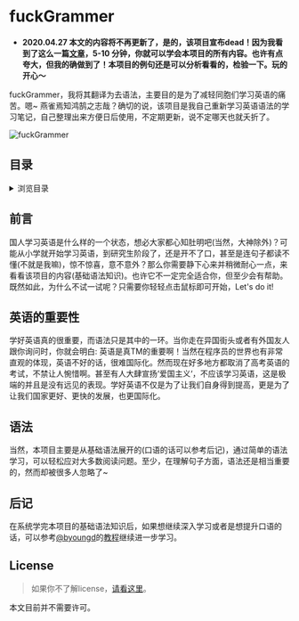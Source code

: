 # fuckGrammer

- **2020.04.27 本文的内容将不再更新了，是的，该项目宣布dead！因为我看到了这么一篇[文章](http://www.yinwang.org/blog-cn/2018/11/23/grammar)，5-10 分钟，你就可以学会本项目的所有内容。也许有点夸大，但我的确做到了！本项目的例句还是可以分析看看的，检验一下。玩的开心～** 

fuckGrammer，我将其翻译为去语法，主要目的是为了减轻同胞们学习英语的痛苦。嗯~ 燕雀焉知鸿鹄之志哉？确切的说，该项目是我自己重新学习英语语法的学习笔记，自己整理出来方便日后使用，不定期更新，说不定哪天也就夭折了。

![fuckGrammer](https://github.com/i0Ek3/fuckGrammer/blob/master/image/fuckGrammer.png)


## 目录

<details>
<summary>浏览目录</summary>

- [Change Log](https://github.com/i0Ek3/fuckGrammer/blob/master/ChangeLog.md?1532485753922)
- [The Parts of Speech](https://github.com/i0Ek3/fuckGrammer/blob/master/ThePartsOfSpeech.md)
- [Sentence Ingredient](https://github.com/i0Ek3/fuckGrammer/blob/master/SentenceIngredient.md)
- [Syntax](https://github.com/i0Ek3/fuckGrammer/blob/master/Syntax.md?1532571386097)
- [NPC](https://github.com/i0Ek3/fuckGrammer/blob/master/NPC.md?1532485793485)
- [NPC-Instances](https://github.com/i0Ek3/fuckGrammer/blob/master/NPC-Instances.md)
- [Syntax-Instances](https://github.com/i0Ek3/fuckGrammer/blob/master/Syntax-Instances.md)

</details>


## 前言

国人学习英语是什么样的一个状态，想必大家都心知肚明吧(当然，大神除外)？可能从小学就开始学习英语，到研究生阶段了，还是开不了口，甚至是连句子都读不懂(不就是我嘛)，惊不惊喜，意不意外？那么你需要静下心来并稍微耐心一点，来看看该项目的内容(基础语法知识)。也许它不一定完全适合你，但至少会有帮助。既然如此，为什么不试一试呢？只需要你轻轻点击鼠标即可开始，Let's do it!


## 英语的重要性

学好英语真的很重要，而语法只是其中的一环。当你走在异国街头或者有外国友人跟你询问时，你就会明白: 英语是真TM的重要啊！当然在程序员的世界也有非常直观的体现，英语不好的话，很难国际化。然而现在好多地方都取消了高考英语的考试，不禁让人惋惜啊。甚至有人大肆宣扬‘爱国主义‘，不应该学习英语，这是极端的并且是没有远见的表现。学好英语不仅是为了让我们自身得到提高，更是为了让我们国家更好、更快的发展，也更国际化。


## 语法

当然，本项目主要是从基础语法展开的(口语的话可以参考后记)，通过简单的语法学习，可以轻松应对大多数阅读问题。至少，在理解句子方面，语法还是相当重要的，然而却被很多人忽略了~


## 后记

在系统学完本项目的基础语法知识后，如果想继续深入学习或者是想提升口语的话，可以参考[@byoungd](https://github.com/byoungd)的[教程](https://byoungd.gitbooks.io/english-level-up-tips-for-chinese/content/)继续进一步学习。



## License

> 如果你不了解license，[请看这里](https://choosealicense.com/)。<br>

 本文目前并不需要许可。
